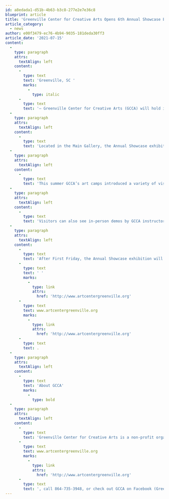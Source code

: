 ```yaml
---
id: a8edada1-d51b-4b63-b3c8-277e2e7e36c8
blueprint: article
title: 'Greenville Center for Creative Arts Opens 6th Annual Showcase Exhibition on First Friday, August 6'
article_category:
  - news
author: e00f3479-ec76-4b94-9035-181deda30ff3
article_date: '2021-07-15'
content:
  -
    type: paragraph
    attrs:
      textAlign: left
    content:
      -
        type: text
        text: 'Greenville, SC '
        marks:
          -
            type: italic
      -
        type: text
        text: '– Greenville Center for Creative Arts (GCCA) will hold its sixth Annual Showcase on Friday, August 6, from 6 - 9 pm in its renovated mill facility at 101 Abney St. in the Village of West Greenville. The Annual Showcase is GCCA’s premiere event for artists and art lovers of all ages, featuring a new Main Gallery exhibition with works from more than 100 local artists, a special exhibition of youth artwork created during GCCA’s Summer Art Camps, live artist demos promoting classes in the fall Art School Schedule, visits with 15 studio artists, and much more.'
  -
    type: paragraph
    attrs:
      textAlign: left
    content:
      -
        type: text
        text: 'Located in the Main Gallery, the Annual Showcase exhibition highlights over 100 GCCA members each year whose work embodies the talent and diversity of GCCA’s vibrant visual arts community. From contemporary paintings to functional ceramics and everything in between, there is something for everyone at the Annual Showcase exhibition. The 2021-2022 Brandon Fellowship exhibition will also be on display showcasing work by emerging artists Kim Le, Sienna Patterson, and Terrell Washington. In addition, after a competitive selection process, GCCA will announce the three new Brandon Fellows for the upcoming 2022-2023 program year.'
  -
    type: paragraph
    attrs:
      textAlign: left
    content:
      -
        type: text
        text: 'This summer GCCA’s art camps introduced a variety of visual art mediums to over 150 campers. To culminate all the hard work completed by instructors and campers, the Summer Art Camp Showcase presents a collection of various artworks from campers ages 5-12 years old. This showcase will be located on the second floor Gray Loft.'
  -
    type: paragraph
    attrs:
      textAlign: left
    content:
      -
        type: text
        text: 'Visitors can also see in-person demos by GCCA instructors and learn more about the offerings in the newly launched fall session of classes and workshops. In addition, there will be live music, T-shirt sales, and a raffle drawing at 8 pm for two Shoeless Joe Jackson paintings completed by Brandon Fellow Alumni, Nick Burns, at the Greenville Drive game on July 22nd for the Homeruns for Heroes promotion.'
  -
    type: paragraph
    attrs:
      textAlign: left
    content:
      -
        type: text
        text: 'After First Friday, the Annual Showcase exhibition will be open to visitors through Sept. 22 on Tuesdays through Fridays from 9 am - 5 pm and Saturdays 11 am – 3 pm. Admission is free and open to the public. For more information, call GCCA at 864-735-3948 or visit'
      -
        type: text
        text: ' '
        marks:
          -
            type: link
            attrs:
              href: 'http://www.artcentergreenville.org'
      -
        type: text
        text: www.artcentergreenville.org
        marks:
          -
            type: link
            attrs:
              href: 'http://www.artcentergreenville.org'
      -
        type: text
        text: .
  -
    type: paragraph
    attrs:
      textAlign: left
    content:
      -
        type: text
        text: 'About GCCA'
        marks:
          -
            type: bold
  -
    type: paragraph
    attrs:
      textAlign: left
    content:
      -
        type: text
        text: 'Greenville Center for Creative Arts is a non-profit organization that aims to enrich the cultural fabric of the community through visual arts promotion, education, and inspiration. For more information, visit '
      -
        type: text
        text: www.artcentergreenville.org
        marks:
          -
            type: link
            attrs:
              href: 'http://www.artcentergreenville.org'
      -
        type: text
        text: ', call 864-735-3948, or check out GCCA on Facebook (Greenville Center for Creative Arts) & Instagram (@artcentergvl).'
---
```

